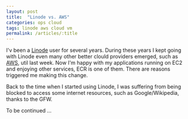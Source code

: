 ```yaml
---
layout: post
title:  "Linode vs. AWS"
categories: ops cloud
tags: linode aws cloud vm
permalink: /articles/:title
---
```

I'v been a [Linode](http://linode.com) user for several years. During these years I kept going with Linode even many other better clould providers emerged, such as [AWS](http://aws.amazon.com), util last week. Now I'm happy with my applications running on EC2 and enjoying other services, ECR is one of them. There are reasons triggered me making this change.

Back to the time when I started using Linode, I was suffering from being blocked to access some internet resources, such as Google/Wikipedia, thanks to the GFW.

To be continued ...